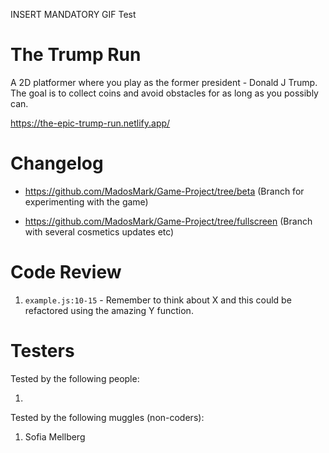 INSERT MANDATORY GIF
Test

# The Trump Run

A 2D platformer where you play as the former president - Donald J Trump. 
The goal is to collect coins and avoid obstacles for as long as you possibly can.

https://the-epic-trump-run.netlify.app/






# Changelog

- https://github.com/MadosMark/Game-Project/tree/beta 
(Branch for experimenting with the game)

- https://github.com/MadosMark/Game-Project/tree/fullscreen
(Branch with several cosmetics updates etc)



# Code Review

1. `example.js:10-15` - Remember to think about X and this could be refactored using the amazing Y function.

# Testers

Tested by the following people:

1.

Tested by the following muggles (non-coders):

1. Sofia Mellberg
